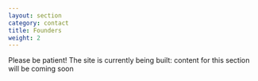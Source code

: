 ```yaml
---
layout: section
category: contact
title: Founders
weight: 2
---
```


Please be patient! The site is currently being built: content for this section will be coming soon